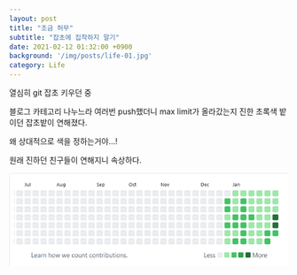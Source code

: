 ```yaml
---
layout: post
title: "조금 허무"
subtitle: "잡초에 집착하지 말기"
date: 2021-02-12 01:32:00 +0900
background: '/img/posts/life-01.jpg'
category: Life
---
```

열심히 git 잡초 키우던 중

블로그 카테고리 나누느라 여러번 push했더니 max limit가 올라갔는지 진한 초록색 밭이던 잡초밭이 연해졌다.

왜 상대적으로 색을 정하는거야...!

원래 진하던 친구들이 연해지니 속상하다.

<img class="img-fluid" src="/img/posts/inPost/diary-01.png">

